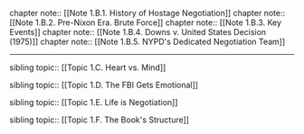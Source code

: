 chapter note:: [[Note 1.B.1. History of Hostage Negotiation]]
chapter note:: [[Note 1.B.2. Pre-Nixon Era. Brute Force]]
chapter note:: [[Note 1.B.3. Key Events]]
chapter note:: [[Note 1.B.4. Downs v. United States Decision (1975)]]
chapter note:: [[Note 1.B.5. NYPD's Dedicated Negotiation Team]]


---

sibling topic:: [[Topic 1.C. Heart vs. Mind]]

sibling topic:: [[Topic 1.D. The FBI Gets Emotional]]

sibling topic:: [[Topic 1.E. Life is Negotiation]]

sibling topic:: [[Topic 1.F. The Book's Structure]]